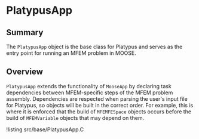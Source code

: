 # PlatypusApp

## Summary

The `PlatypusApp` object is the base class for Platypus and serves as the entry point for running an MFEM problem in MOOSE.

## Overview

`PlatypusApp` extends the functionality of `MooseApp` by declaring task dependencies between
MFEM-specific steps of the MFEM problem assembly. Dependencies are respected when parsing the user's
input file for Platypus, so objects will be built in the correct order. For example, this is where
it is enforced that the build of `MFEMFESpace` objects occurs before the build of `MFEMVariable`
objects that may depend on them.

!listing src/base/PlatypusApp.C
